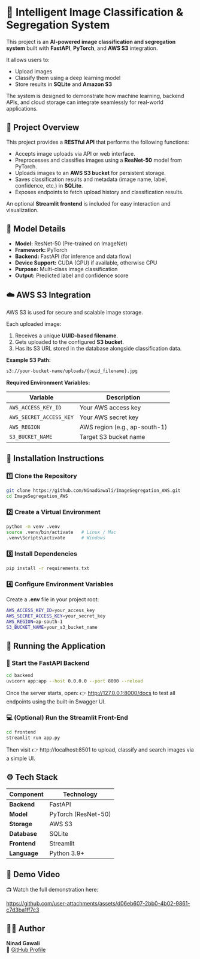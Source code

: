 # 🧠 Intelligent Image Classification & Segregation System

This project is an **AI-powered image classification and segregation system** built with **FastAPI**, **PyTorch**, and **AWS S3** integration.  

It allows users to:
- Upload images
- Classify them using a deep learning model
- Store results in **SQLite** and **Amazon S3**

The system is designed to demonstrate how machine learning, backend APIs, and cloud storage can integrate seamlessly for real-world applications.

## 🚀 Project Overview

This project provides a **RESTful API** that performs the following functions:

- Accepts image uploads via API or web interface.  
- Preprocesses and classifies images using a **ResNet-50** model from PyTorch.  
- Uploads images to an **AWS S3 bucket** for persistent storage.  
- Saves classification results and metadata (image name, label, confidence, etc.) in **SQLite**.  
- Exposes endpoints to fetch upload history and classification results.

An optional **Streamlit frontend** is included for easy interaction and visualization.

## 🧩 Model Details

- **Model:** ResNet-50 (Pre-trained on ImageNet)
- **Framework:** PyTorch  
- **Backend:** FastAPI (for inference and data flow)  
- **Device Support:** CUDA (GPU) if available, otherwise CPU  
- **Purpose:** Multi-class image classification  
- **Output:** Predicted label and confidence score

## ☁️ AWS S3 Integration

AWS S3 is used for secure and scalable image storage.

Each uploaded image:
1. Receives a unique **UUID-based filename**.
2. Gets uploaded to the configured **S3 bucket**.
3. Has its S3 URL stored in the database alongside classification data.

**Example S3 Path:**
```bash
s3://your-bucket-name/uploads/{uuid_filename}.jpg
```


**Required Environment Variables:**

| Variable | Description |
|-----------|-------------|
| `AWS_ACCESS_KEY_ID` | Your AWS access key |
| `AWS_SECRET_ACCESS_KEY` | Your AWS secret key |
| `AWS_REGION` | AWS region (e.g., ap-south-1) |
| `S3_BUCKET_NAME` | Target S3 bucket name |

## 🧰 Installation Instructions

### 1️⃣ Clone the Repository
```bash
git clone https://github.com/NinadGawali/ImageSegregation_AWS.git
cd ImageSegregation_AWS
```
### 2️⃣ Create a Virtual Environment
```bash
python -m venv .venv
source .venv/bin/activate   # Linux / Mac
.venv\Scripts\activate      # Windows
```
### 3️⃣ Install Dependencies
```bash
pip install -r requirements.txt
```

### 4️⃣ Configure Environment Variables

Create a **.env** file in your project root:

```bash
AWS_ACCESS_KEY_ID=your_access_key
AWS_SECRET_ACCESS_KEY=your_secret_key
AWS_REGION=ap-south-1
S3_BUCKET_NAME=your_s3_bucket_name
```

## 🧪 Running the Application

### 🧱 Start the FastAPI Backend
```bash
cd backend
uvicorn app:app --host 0.0.0.0 --port 8000 --reload
```
Once the server starts, open:
👉 http://127.0.0.1:8000/docs
to test all endpoints using the built-in Swagger UI.

### 💻 (Optional) Run the Streamlit Front-End
```bash
cd frontend
streamlit run app.py
```
Then visit 
👉 http://localhost:8501 
to upload, classify and search images via a simple UI.

## ⚙️ Tech Stack

| Component | Technology |
|------------|-------------|
| **Backend** | FastAPI |
| **Model** | PyTorch (ResNet-50) |
| **Storage** | AWS S3 |
| **Database** | SQLite |
| **Frontend** | Streamlit |
| **Language** | Python 3.9+ |


## 🎥 Demo Video

📺 Watch the full demonstration here:  


https://github.com/user-attachments/assets/d06eb607-2bb0-4b02-9861-c7d3ba1ff7c3


## 🧑‍💻 Author

**Ninad Gawali**  
🔗 [GitHub Profile](https://github.com/NinadGawali)



